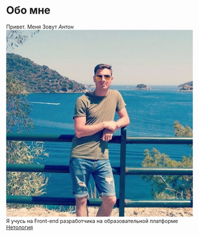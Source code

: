 # Обо мне
Привет. Меня Зовут *Антон*
!["Это я"](img/cJyXy53kxk8.jpg "Логотип Markdown")
Я учусь на Front-end разработчика на образовательной платформе [Нетология](netology.ru)
